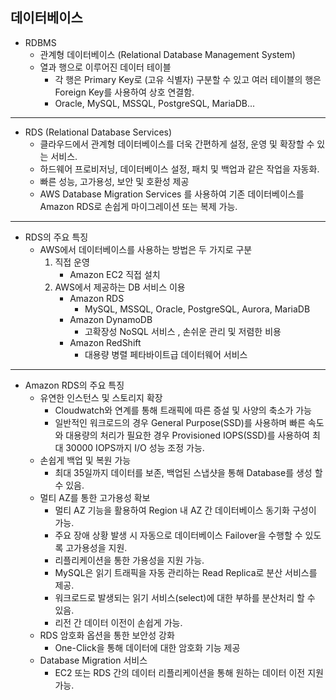 ## 데이터베이스

* RDBMS
    * 관계형 데이터베이스 (Relational Database Management System)
    * 열과 행으로 이루어진 데이터 테이블
        * 각 행은 Primary Key로 (고유 식별자) 구분할 수 있고 여러 테이블의 행은 Foreign Key를 사용하여 상호 연결함.
        * Oracle, MySQL, MSSQL, PostgreSQL, MariaDB...
---
* RDS (Relational Database Services)
    * 클라우드에서 관계형 데이터베이스를 더욱 간편하게 설정, 운영 및 확장할 수 있는 서비스.
    * 하드웨어 프로비저닝, 데이터베이스 설정, 패치 및 백업과 같은 작업을 자동화.
    * 빠른 성능, 고가용성, 보안 및 호환성 제공
    * AWS Database Migration Services 를 사용하여 기존 데이터베이스를 Amazon RDS로 손쉽게 마이그레이션 또는 복제 가능.
---
* RDS의 주요 특징
    * AWS에서 데이터베이스를 사용하는 방법은 두 가지로 구분
        1. 직접 운영
            * Amazon EC2 직접 설치
        2. AWS에서 제공하는 DB 서비스 이용
            * Amazon RDS
                * MySQL, MSSQL, Oracle, PostgreSQL, Aurora, MariaDB
            * Amazon DynamoDB
                * 고확장성 NoSQL 서비스 , 손쉬운 관리 및 저렴한 비용
            * Amazon RedShift
                * 대용량 병렬 페타바이트급 데이터웨어 서비스
---
* Amazon RDS의 주요 특징
    * 유연한 인스턴스 및 스토리지 확장
        * Cloudwatch와 연계를 통해 트래픽에 따른 증설 및 사양의 축소가 가능
        * 일반적인 워크로드의 경우 General Purpose(SSD)를 사용하며 
        빠른 속도와 대용량의 처리가 필요한 경우 Provisioned IOPS(SSD)를 사용하여 최대 30000 IOPS까지 I/O 성능 조정 가능.
    * 손쉽게 백업 및 복원 가능
        * 최대 35일까지 데이터를 보존, 백업된 스냅샷을 통해 Database를 생성 할 수 있음.
    * 멀티 AZ를 통한 고가용성 확보
        * 멀티 AZ 기능을 활용하여 Region 내 AZ 간 데이터베이스 동기화 구성이 가능.
        * 주요 장애 상황 발생 시 자동으로 데이터베이스 Failover을 수행할 수 있도록 고가용성을 지원.
        * 리플리케이션을 통한 가용성을 지원 가능.
        * MySQL은 읽기 트래픽을 자동 관리하는 Read Replica로 분산 서비스를 제공.
        * 워크로드로 발생되는 읽기 서비스(select)에 대한 부하를 분산처리 할 수 있음.
        * 리전 간 데이터 이전이 손쉽게 가능.
    * RDS 암호화 옵션을 통한 보안성 강화
        * One-Click을 통해 데이터에 대한 암호화 기능 제공
    * Database Migration 서비스
        * EC2 또는 RDS 간의 데이터 리플리케이션을 통해 원하는 데이터 이전 지원 가능.